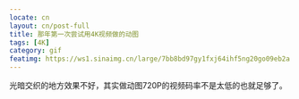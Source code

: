```yaml
---
locate: cn
layout: cn/post-full
title: 那年第一次尝试用4K视频做的动图
tags: [4K]
category: gif
featimg: https://ws1.sinaimg.cn/large/7bb8bd97gy1fxj64ihf5ng20go09eb2a.gif
---
```


光暗交织的地方效果不好，其实做动图720P的视频码率不是太低的也就足够了。